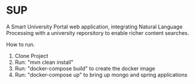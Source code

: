 # SUP

A Smart University Portal web application, integrating Natural Language Processing with a university reporsitory to enable richer content searches.

How to run.

1) Clone Project
2) Run:  "mvn clean install"
3) Run:  "docker-compose build" to create the docker image
4) Run:  "docker-compose up" to bring up mongo and spring applications
